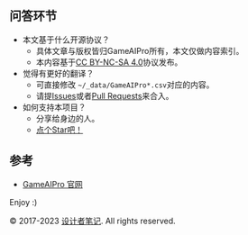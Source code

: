 ## 问答环节

+ 本文基于什么开源协议？
  + 具体文章与版权皆归GameAIPro所有，本文仅做内容索引。
  + 本内容基于[CC BY-NC-SA 4.0](https://creativecommons.org/licenses/by-nc-sa/4.0/)协议发布。
+ 觉得有更好的翻译？
  + 可直接修改 `~/_data/GameAIPro*.csv`对应的内容。
  + 请提[Issues](https://github.com/jskyzero/GameAIPro/issues)或者[Pull Requests](https://github.com/jskyzero/GameAIPro/pulls)来合入。
+ 如何支持本项目？
  + 分享给身边的人。
  + [点个Star吧！](https://github.com/jskyzero/GameAIPro)


## 参考

+ [GameAIPro 官网](http://www.gameaipro.com/)

Enjoy :)

© 2017-2023 [设计者笔记](https://design.jskyzero.com/). All rights reserved.
